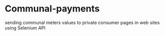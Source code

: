# Communal-payments
sending communal meters values to private consumer pages in web sites using Selenium API
